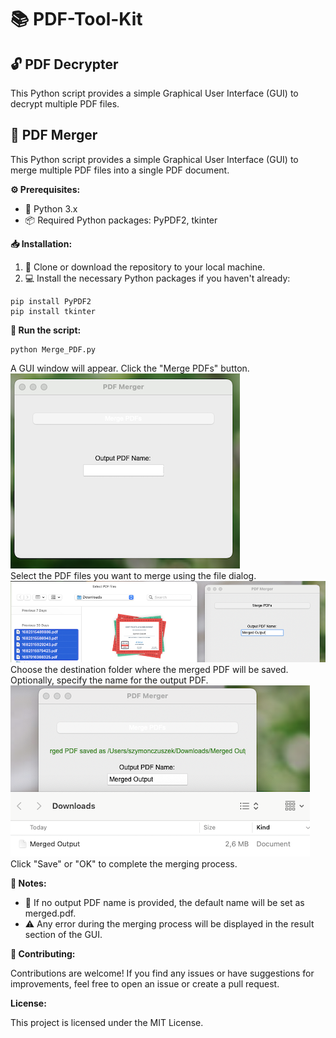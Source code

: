 # 📚 PDF-Tool-Kit

## 🔓 PDF Decrypter

This Python script provides a simple Graphical User Interface (GUI) to decrypt multiple PDF files.

## 🔗 PDF Merger

This Python script provides a simple Graphical User Interface (GUI) to merge multiple PDF files into a single PDF document.

**⚙️ Prerequisites:**

- 🐍 Python 3.x
- 📦 Required Python packages: PyPDF2, tkinter

**📥 Installation:**

1. 📁 Clone or download the repository to your local machine.
2. 💻 Install the necessary Python packages if you haven't already:

```terminal
pip install PyPDF2
pip install tkinter
```

**🚀 Run the script:**

```terminal
python Merge_PDF.py
```
A GUI window will appear. Click the "Merge PDFs" button.
<br> ![Pictures/app.png](Pictures/app.png) <br>
Select the PDF files you want to merge using the file dialog.
<br> ![Pictures/app.png](Pictures/input.png) <br>
Choose the destination folder where the merged PDF will be saved. Optionally, specify the name for the output PDF.
<br> ![Pictures/app.png](Pictures/output.png) <br>
Click "Save" or "OK" to complete the merging process.

**📝 Notes:**

- 📄 If no output PDF name is provided, the default name will be set as merged.pdf.
- ⚠️ Any error during the merging process will be displayed in the result section of the GUI.

**🤝 Contributing:**

Contributions are welcome! If you find any issues or have suggestions for improvements, feel free to open an issue or create a pull request.

**License:**

This project is licensed under the MIT License.
